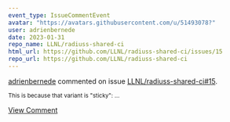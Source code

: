 ```yaml
---
event_type: IssueCommentEvent
avatar: "https://avatars.githubusercontent.com/u/51493078?"
user: adrienbernede
date: 2023-01-31
repo_name: LLNL/radiuss-shared-ci
html_url: https://github.com/LLNL/radiuss-shared-ci/issues/15
repo_url: https://github.com/LLNL/radiuss-shared-ci
---
```


<a href='https://github.com/adrienbernede' target='_blank'>adrienbernede</a> commented on issue <a href='https://github.com/LLNL/radiuss-shared-ci/issues/15' target='_blank'>LLNL/radiuss-shared-ci#15</a>.

<small>This is because that variant is "sticky":...</small>

<a href='https://github.com/LLNL/radiuss-shared-ci/issues/15' target='_blank'>View Comment</a>